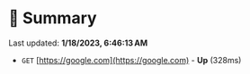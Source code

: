 # 📖 Summary
Last updated: **1/18/2023, 6:46:13 AM**

- `GET` [https://google.com](https://google.com) - **Up** (328ms)
